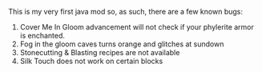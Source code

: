 This is my very first java mod so, as such, there are a few known bugs:

1. Cover Me In Gloom advancement will not check if your phylerite armor is enchanted.
2. Fog in the gloom caves turns orange and glitches at sundown
3. Stonecutting & Blasting recipes are not available
4. Silk Touch does not work on certain blocks
